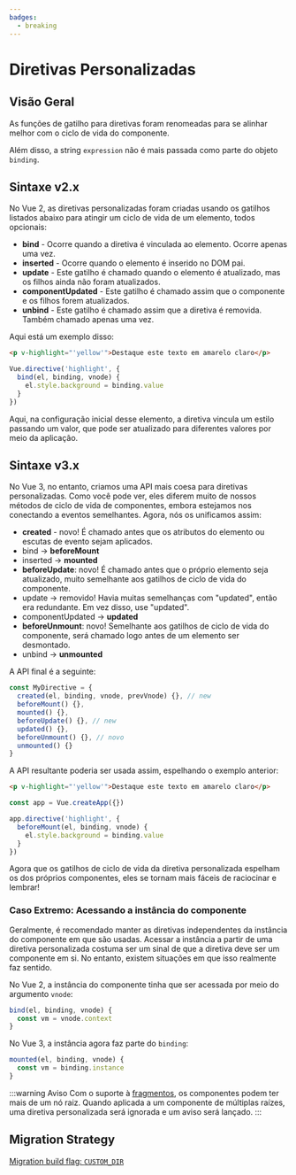 ```yaml
---
badges:
  - breaking
---
```


# Diretivas Personalizadas <MigrationBadges :badges="$frontmatter.badges" />

## Visão Geral

As funções de gatilho para diretivas foram renomeadas para se alinhar melhor com o ciclo de vida do componente.

Além disso, a string `expression` não é mais passada como parte do objeto `binding`.

## Sintaxe v2.x

No Vue 2, as diretivas personalizadas foram criadas usando os gatilhos listados abaixo para atingir um ciclo de vida de um elemento, todos opcionais:

- **bind** - Ocorre quando a diretiva é vinculada ao elemento. Ocorre apenas uma vez.
- **inserted** - Ocorre quando o elemento é inserido no DOM pai.
- **update** - Este gatilho é chamado quando o elemento é atualizado, mas os filhos ainda não foram atualizados.
- **componentUpdated** - Este gatilho é chamado assim que o componente e os filhos forem atualizados.
- **unbind** - Este gatilho é chamado assim que a diretiva é removida. Também chamado apenas uma vez.

Aqui está um exemplo disso:

```html
<p v-highlight="'yellow'">Destaque este texto em amarelo claro</p>
```

```js
Vue.directive('highlight', {
  bind(el, binding, vnode) {
    el.style.background = binding.value
  }
})
```

Aqui, na configuração inicial desse elemento, a diretiva vincula um estilo passando um valor, que pode ser atualizado para diferentes valores por meio da aplicação.

## Sintaxe v3.x

No Vue 3, no entanto, criamos uma API mais coesa para diretivas personalizadas. Como você pode ver, eles diferem muito de nossos métodos de ciclo de vida de componentes, embora estejamos nos conectando a eventos semelhantes. Agora, nós os unificamos assim:

- **created** - novo! É chamado antes que os atributos do elemento ou escutas de evento sejam aplicados.
- bind → **beforeMount**
- inserted → **mounted**
- **beforeUpdate**: novo! É chamado antes que o próprio elemento seja atualizado, muito semelhante aos gatilhos de ciclo de vida do componente.
- update → removido! Havia muitas semelhanças com "updated", então era redundante. Em vez disso, use "updated".
- componentUpdated → **updated**
- **beforeUnmount**: novo! Semelhante aos gatilhos de ciclo de vida do componente, será chamado logo antes de um elemento ser desmontado.
- unbind -> **unmounted**

A API final é a seguinte:

```js
const MyDirective = {
  created(el, binding, vnode, prevVnode) {}, // new
  beforeMount() {},
  mounted() {},
  beforeUpdate() {}, // new
  updated() {},
  beforeUnmount() {}, // novo
  unmounted() {}
}
```

A API resultante poderia ser usada assim, espelhando o exemplo anterior:

```html
<p v-highlight="'yellow'">Destaque este texto em amarelo claro</p>
```

```js
const app = Vue.createApp({})

app.directive('highlight', {
  beforeMount(el, binding, vnode) {
    el.style.background = binding.value
  }
})
```

Agora que os gatilhos de ciclo de vida da diretiva personalizada espelham os dos próprios componentes, eles se tornam mais fáceis de raciocinar e lembrar!

### Caso Extremo: Acessando a instância do componente

Geralmente, é recomendado manter as diretivas independentes da instância do componente em que são usadas. Acessar a instância a partir de uma diretiva personalizada costuma ser um sinal de que a diretiva deve ser um componente em si. No entanto, existem situações em que isso realmente faz sentido.

No Vue 2, a instância do componente tinha que ser acessada por meio do argumento `vnode`:

```js
bind(el, binding, vnode) {
  const vm = vnode.context
}
```

No Vue 3, a instância agora faz parte do `binding`:

```js
mounted(el, binding, vnode) {
  const vm = binding.instance
}
```

:::warning Aviso
Com o suporte à [fragmentos](/guide/migration/fragments.html#overview), os componentes podem ter mais de um nó raiz. Quando aplicada a um componente de múltiplas raízes, uma diretiva personalizada será ignorada e um aviso será lançado.
:::

## Migration Strategy

[Migration build flag: `CUSTOM_DIR`](migration-build.html#compat-configuration)
